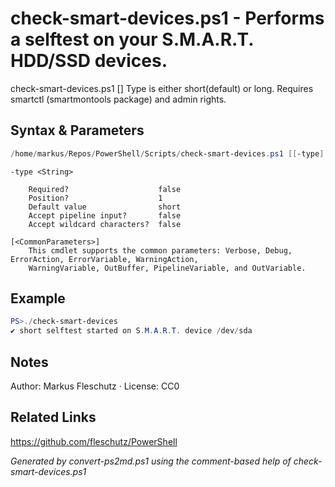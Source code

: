 # check-smart-devices.ps1 - Performs a selftest on your S.M.A.R.T. HDD/SSD devices.

check-smart-devices.ps1 [<type>]
Type is either short(default) or long.
       Requires smartctl (smartmontools package) and admin rights.

## Syntax & Parameters
```powershell
/home/markus/Repos/PowerShell/Scripts/check-smart-devices.ps1 [[-type] <String>] [<CommonParameters>]
```

```
-type <String>
    
    Required?                    false
    Position?                    1
    Default value                short
    Accept pipeline input?       false
    Accept wildcard characters?  false
```

```
[<CommonParameters>]
    This cmdlet supports the common parameters: Verbose, Debug, ErrorAction, ErrorVariable, WarningAction, 
    WarningVariable, OutBuffer, PipelineVariable, and OutVariable.
```

## Example
```powershell
PS>./check-smart-devices
✔️ short selftest started on S.M.A.R.T. device /dev/sda
```


## Notes
Author: Markus Fleschutz · License: CC0

## Related Links
https://github.com/fleschutz/PowerShell

*Generated by convert-ps2md.ps1 using the comment-based help of check-smart-devices.ps1*
